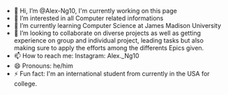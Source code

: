 - 👋 Hi, I’m @Alex-Ng10, I'm currently working on this page
- 👀 I’m interested in all Computer related informations
- 🌱 I’m currently learning Computer Science at James Madison University
- 💞️ I’m looking to collaborate on diverse projects as well as getting experience on group and individual project, leading tasks but also making sure to apply the efforts among the differents Epics given.
- 📫 How to reach me: Instagram: Alex._Ng10
- 😄 Pronouns: he/him
- ⚡ Fun fact: I'm an international student from currently in the USA for college.  

<!---
Alex-Ng10/Alex-Ng10 is a ✨ special ✨ repository because its `README.md` (this file) appears on your GitHub profile.
You can click the Preview link to take a look at your changes.
--->
